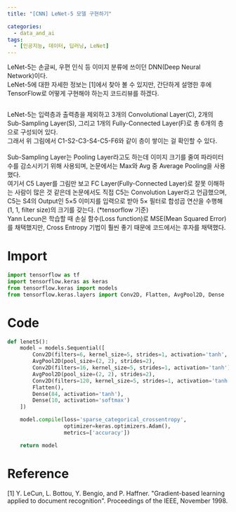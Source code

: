 ```yaml
---
title: "[CNN] LeNet-5 모델 구현하기"

categories:
  - data_and_ai
tags:
  - [인공지능, 데이터, 딥러닝, LeNet]
---
```


LeNet-5는 손글씨, 우편 인식 등 이미지 분류에 쓰이던 DNN(Deep Neural Network)이다.<br>
LeNet-5에 대한 자세한 정보는 [1]에서 찾아 볼 수 있지만, 간단하게 설명한 후에 TensorFlow로 어떻게 구현해야 하는지 코드리뷰를 하겠다.<br>

> ![]()

LeNet-5는 입력층과 출력층을 제외하고 3개의 Convolutional Layer(C), 2개의 Sub-Sampling Layer(S), 그리고 1개의 Fully-Connected Layer(F)로 총 6개의 층으로 구성되어 있다.<br>
그래서 위 그림에서 C1-S2-C3-S4-C5-F6와 같이 층이 쌓이는 걸 확인할 수 있다.<br>
<br>
Sub-Sampling Layer는 Pooling Layer라고도 하는데 이미지 크기를 줄여 파라미터 수를 감소시키기 위해 사용되며, 논문에서는 Max와 Avg 중 Average Pooling을 사용했다.<br>
여기서 C5 Layer를 그림만 보고 FC Layer(Fully-Connected Layer)로 잘못 이해하는 사람이 많은 것 같은데 논문에서도 직접 C5는 Convolution Layer라고 언급했으며, C5는 S4의 Output인 5$\times$5 이미지를 입력으로 받아 5$\times$ 필터로 합성곱 연산을 수행해 (1, 1, filter size)의 크기를 갖는다. (*tensorflow 기준)<br>
Yann Lecun은 학습할 때 손실 함수(Loss function)로 MSE(Mean Squared Error)를 채택했지만, Cross Entropy 기법이 훨씬 좋기 때문에 코드에서는 후자를 채택했다.<br>

# Import
```python
import tensorflow as tf
import tensorflow.keras as keras
from tensorflow.keras import models
from tensorflow.keras.layers import Conv2D, Flatten, AvgPool2D, Dense
```

# Code
```python
def lenet5():
    model = models.Sequential([
        Conv2D(filters=6, kernel_size=5, strides=1, activation='tanh', input_shape=(32, 32, 1)),
        AvgPool2D(pool_size=(2, 2), strides=2),
        Conv2D(filters=16, kernel_size=5, strides=1, activation='tanh'),
        AvgPool2D(pool_size=(2, 2), strides=2),
        Conv2D(filters=120, kernel_size=5, strides=1, activation='tanh'),
        Flatten(),
        Dense(84, activation='tanh'),
        Dense(10, activation='softmax')
    ])

    model.compile(loss='sparse_categorical_crossentropy',
                  optimizer=keras.optimizers.Adam(),
                  metrics=['accuracy'])

    return model
```

# Reference
[1] Y. LeCun, L. Bottou, Y. Bengio, and P. Haffner. "Gradient-based learning applied to document recognition". Proceedings of the IEEE, November 1998.